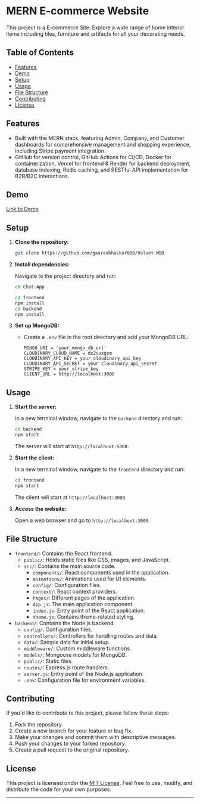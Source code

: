 # MERN E-commerce Website

This project is a E-commerce Site: Explore a wide range of home interior items including tiles, furniture and artifacts for all your decorating needs.

## Table of Contents
- [Features](#features)
- [Demo](#demo)
- [Setup](#setup)
- [Usage](#usage)
- [File Structure](#file-structure)
- [Contributing](#contributing)
- [License](#license)

## Features

- Built with the MERN stack, featuring Admin, Company, and Customer dashboards for comprehensive management and shopping experience, including Stripe payment integration.
- GitHub for version control, GitHub Actions for CI/CD, Docker for containerization, Vercel for frontend & Render for backend deployment, database indexing, Redis caching, and RESTful API implementation for B2B/B2C interactions.

## Demo

[Link to Demo](https://velvet-wbd.vercel.app/)

## Setup

1. **Clone the repository:**

   ```bash
   git clone https://github.com/gauravbhaskar080/Velvet-WBD
   ```

2. **Install dependencies:**

   Navigate to the project directory and run:

   ```bash
   cd Chat-App

   cd frontend
   npm install
   cd backend
   npm install
   ```

3. **Set up MongoDB:**

   - Create a `.env` file in the root directory and add your MongoDB URL:

     ```
     MONGO_URI = 'your_mongo_db_url'
     CLOUDINARY_CLOUD_NAME = dx2suxgxm
     CLOUDINARY_API_KEY = your cloudinary_api_key
     CLOUDINARY_API_SECRET = your cloudinary_api_secret
     STRIPE_KEY = your_stripe_key
     CLIENT_URL = http://localhost:3000
     ```

## Usage

1. **Start the server:**
   
   In a new terminal window, navigate to the `backend` directory and run:

   ```bash
   cd backend
   npm start
   ```

   The server will start at `http://localhost:5000`.

2. **Start the client:**

   In a new terminal window, navigate to the `frontend` directory and run:

   ```bash
   cd frontend
   npm start
   ```

   The client will start at `http://localhost:3000`.

3. **Access the website:**

   Open a web browser and go to `http://localhost:3000`.

## File Structure

- `frontend/`: Contains the React frontend.
  - `public/`: Holds static files like CSS, images, and JavaScript.
  - `src/`: Contains the main source code.
    - `components/`: React components used in the application.
    - `animations/`: Animations used for UI elements.
    - `config/`: Configuration files.
    - `context/`: React context providers.
    - `Pages/`: Different pages of the application.
    - `App.js`: The main application component.
    - `index.js`: Entry point of the React application.
    - `theme.js`: Contains theme-related styling.
- `backend/`: Contains the Node.js backend.
  - `config/`: Configuration files.
  - `controllers/`: Controllers for handling routes and data.
  - `data/`: Sample data for initial setup.
  - `middleware/`: Custom middleware functions.
  - `models/`: Mongoose models for MongoDB.
  - `public/`: Static files.
  - `routes/`: Express.js route handlers.
  - `server.js`: Entry point of the Node.js application.
  - `.env`: Configuration file for environment variables.

## Contributing

If you'd like to contribute to this project, please follow these steps:

1. Fork the repository.
2. Create a new branch for your feature or bug fix.
3. Make your changes and commit them with descriptive messages.
4. Push your changes to your forked repository.
5. Create a pull request to the original repository.

## License

This project is licensed under the [MIT License](LICENSE). Feel free to use, modify, and distribute the code for your own purposes.

---

